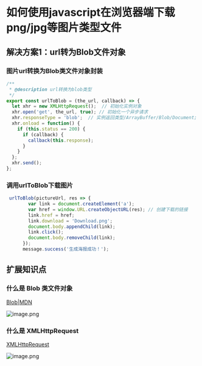 # 如何使用javascript在浏览器端下载png/jpg等图片类型文件
## 解决方案1：url转为Blob文件对象
### 图片url转换为Blob类文件对象封装
```js
/**
 * @description url转换为blob类型
 */
export const urlToBlob = (the_url, callback) => {
  let xhr = new XMLHttpRequest();  // 初始化实例对象
  xhr.open('get', the_url, true); // 初始化一个异步请求
  xhr.responseType = 'blob';  // 实例返回类型/ArrayBuffer/Blob/Document;
  xhr.onload = function() {
    if (this.status == 200) {
      if (callback) {
        callback(this.response);
      }
    }
  };
  xhr.send();
};


```
### 调用urlToBlob下载图片
```js
 urlToBlob(pictureUrl, res => {
        var link = document.createElement('a');
        var href = window.URL.createObjectURL(res); // 创建下载的链接
        link.href = href;
        link.download = 'Download.png';
        document.body.appendChild(link);
        link.click();
        document.body.removeChild(link);
      });
      message.success('生成海报成功！');
```
## 扩展知识点
### 什么是 Blob 类文件对象
[Blob|MDN](https://developer.mozilla.org/zh-CN/docs/Web/API/Blob)

![image.png](https://p6-juejin.byteimg.com/tos-cn-i-k3u1fbpfcp/d0bf8638f142413ab64a488c1ee68db8~tplv-k3u1fbpfcp-watermark.image)

### 什么是 XMLHttpRequest
[XMLHttpRequest](https://developer.mozilla.org/zh-CN/docs/Web/API/XMLHttpRequest)

![image.png](https://p3-juejin.byteimg.com/tos-cn-i-k3u1fbpfcp/284f815ac1474ad68c070ca81d36a87f~tplv-k3u1fbpfcp-watermark.image)
